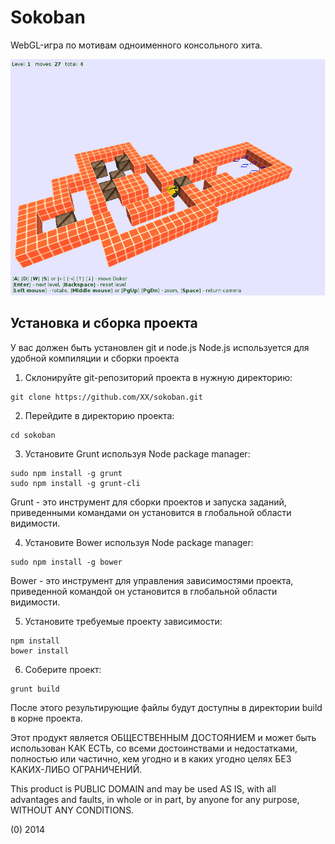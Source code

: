 Sokoban
=======

WebGL-игра по мотивам одноименного консольного хита.

![Экран игры Sokoban](/preview.jpg)

Установка и сборка проекта
--------------------------

У вас должен быть установлен git и node.js
Node.js используется для удобной компиляции и сборки проекта

1. Склонируйте git-репозиторий проекта в нужную директорию:

  ```
  git clone https://github.com/XX/sokoban.git
  ```

2. Перейдите в директорию проекта:

  ```
  cd sokoban
  ```

3. Установите Grunt используя Node package manager:

  ```
  sudo npm install -g grunt
  sudo npm install -g grunt-cli
  ```

  Grunt - это инструмент для сборки проектов и запуска заданий, приведенными командами он установится в глобальной области видимости.

4. Установите Bower используя Node package manager:

  ```
  sudo npm install -g bower
  ```

  Bower - это инструмент для управления зависимостями проекта, приведенной командой он установится в глобальной области видимости.


5. Установите требуемые проекту зависимости:

  ```
  npm install
  bower install
  ```

6. Соберите проект:

  ```
  grunt build
  ```

После этого результирующие файлы будут доступны в директории build в корне проекта.


Этот продукт является ОБЩЕСТВЕННЫМ ДОСТОЯНИЕМ и может быть использован КАК ЕСТЬ, со всеми достоинствами и недостатками, полностью или частично, кем угодно и в каких угодно целях БЕЗ КАКИХ-ЛИБО ОГРАНИЧЕНИЙ.

This product is PUBLIC DOMAIN and may be used AS IS, with all advantages and faults, in whole or in part,
by anyone for any purpose, WITHOUT ANY CONDITIONS.

(0) 2014
